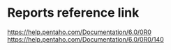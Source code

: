# Reports reference link
  https://help.pentaho.com/Documentation/6.0/0R0
  https://help.pentaho.com/Documentation/6.0/0R0/140
